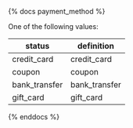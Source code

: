{% docs payment_method %}

One of the following values:

| status         | definition                                       |
|----------------|--------------------------------------------------|
| credit_card    | credit_card                                      |
| coupon         | coupon                                           |
| bank_transfer  | bank_transfer                                    |
| gift_card      | gift_card                                        |

{% enddocs %}